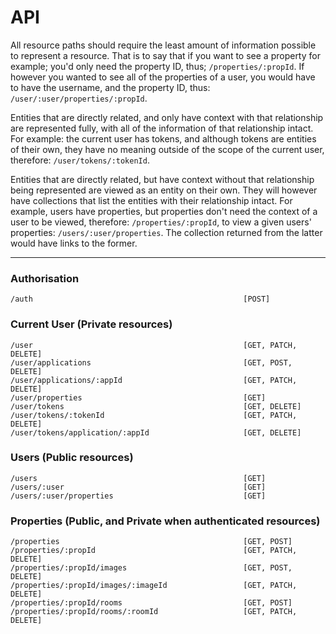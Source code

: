 
# API

All resource paths should require the least amount of information possible to represent a resource. That is to say that if you want to see a property for example; you'd only need the property ID, thus; `/properties/:propId`. If however you wanted to see all of the properties of a user, you would have to have the username, and the property ID, thus: `/user/:user/properties/:propId`.

Entities that are directly related, and only have context with that relationship are represented fully, with all of the information of that relationship intact. For example: the current user has tokens, and although tokens are entities of their own, they have no meaning outside of the scope of the current user, therefore: `/user/tokens/:tokenId`.

Entities that are directly related, but have context without that relationship being represented are viewed as an entity on their own. They will however have collections that list the entities with their relationship intact. For example, users have properties, but properties don't need the context of a user to be viewed, therefore: `/properties/:propId`, to view a given users' properties: `/users/:user/properties`. The collection returned from the latter would have links to the former.

---

### Authorisation

```
/auth                                               [POST]
```

### Current User (Private resources)

```
/user                                               [GET, PATCH, DELETE]
/user/applications                                  [GET, POST, DELETE]
/user/applications/:appId                           [GET, PATCH, DELETE]
/user/properties                                    [GET]
/user/tokens                                        [GET, DELETE]
/user/tokens/:tokenId                               [GET, PATCH, DELETE]
/user/tokens/application/:appId                     [GET, DELETE]
```

### Users (Public resources)

```
/users                                              [GET]
/users/:user                                        [GET]
/users/:user/properties                             [GET]
```

### Properties (Public, and Private when authenticated resources)

```
/properties                                         [GET, POST]
/properties/:propId                                 [GET, PATCH, DELETE]
/properties/:propId/images                          [GET, POST, DELETE]
/properties/:propId/images/:imageId                 [GET, PATCH, DELETE]
/properties/:propId/rooms                           [GET, POST]
/properties/:propId/rooms/:roomId                   [GET, PATCH, DELETE]
```
